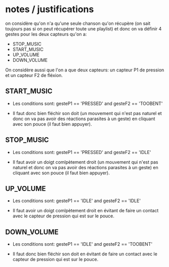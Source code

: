 # notes / justifications
on considère qu'on n'a qu'une seule chanson qu'on récupère (on sait toujours pas si on peut récupérer toute une playlist) et donc on va définir 4 gestes pour les deux capteurs qu'on a:
- STOP_MUSIC
- START_MUSIC
- UP_VOLUME
- DOWN_VOLUME

On considère aussi que l'on a que deux capteurs: un capteur P1 de pression et un capteur F2 de fléxion.


## START_MUSIC
- Les conditions sont: gesteP1 == 'PRESSED' and gesteF2 == 'TOOBENT'
+ Il faut donc bien fléchir son doit (un mouvement qui n'est pas naturel et donc on va pas avoir des réactions parasites à un geste) en cliquant avec son pouce (il faut bien appuyer).

## STOP_MUSIC
- Les conditions sont: gesteP1 == 'PRESSED' and gesteF2 == 'IDLE'
+ Il faut avoir un doigt comlpètement droit (un mouvement qui n'est pas naturel et donc on va pas avoir des réactions parasites à un geste) en cliquant avec son pouce (il faut bien appuyer).

## UP_VOLUME
- Les conditions sont: gesteP1 == 'IDLE' and gesteF2 == 'IDLE'
+ Il faut avoir un doigt comlpètement droit en évitant de faire un contact avec le capteur de pression qui est sur le pouce.

## DOWN_VOLUME
- Les conditions sont: gesteP1 == 'IDLE' and gesteF2 == 'TOOBENT'
+ Il faut donc bien fléchir son doit en évitant de faire un contact avec le capteur de pression qui est sur le pouce.



